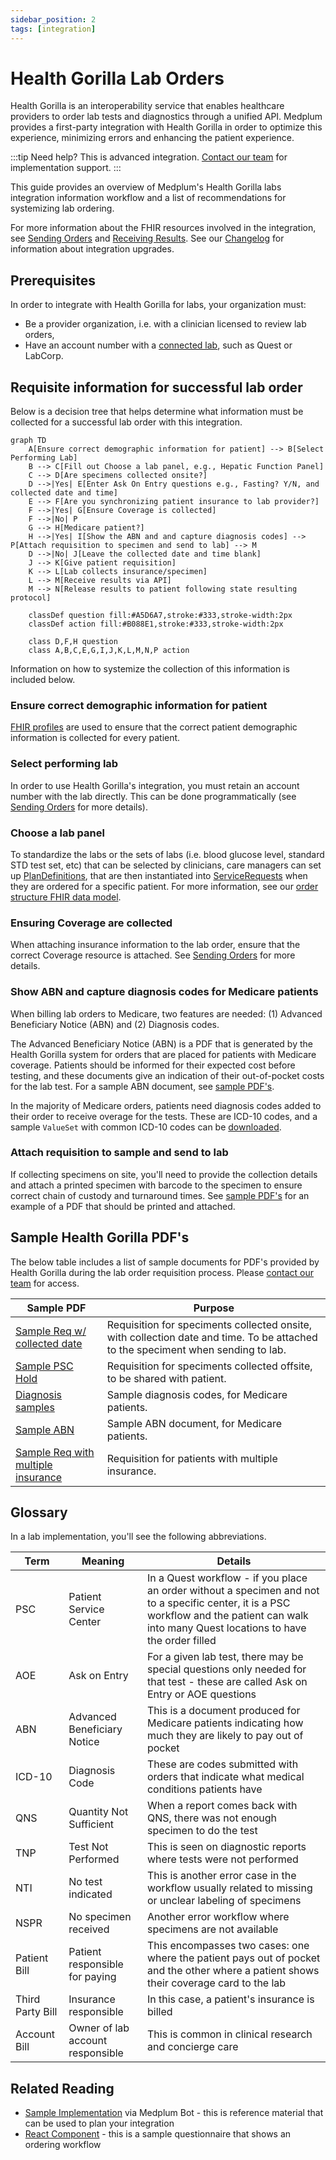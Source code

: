 ```yaml
---
sidebar_position: 2
tags: [integration]
---
```


# Health Gorilla Lab Orders

Health Gorilla is an interoperability service that enables healthcare providers to order lab tests and diagnostics through a unified API. Medplum provides a first-party integration with Health Gorilla in order to optimize this experience, minimizing errors and enhancing the patient experience. 

:::tip
Need help? This is advanced integration. [Contact our team](mailto:info+healthgorilla@medplum.com?subject=Health%20Gorilla%20Integration%20for%20Medplum) for implementation support.
:::

This guide provides an overview of Medplum's Health Gorilla labs integration information workflow and a list of recommendations for systemizing lab ordering. 

For more information about the FHIR resources involved in the integration, see [Sending Orders](./sending-orders.md) and [Receiving Results](./receiving-results.md). See our [Changelog](./hg-changelog.md) for information about integration upgrades. 

## Prerequisites 

In order to integrate with Health Gorilla for labs, your organization must: 

- Be a provider organization, i.e. with a clinician licensed to review lab orders, 
- Have an account number with a [connected lab](https://developer.healthgorilla.com/docs/list-of-connected-labs), such as Quest or LabCorp. 

## Requisite information for successful lab order 

Below is a decision tree that helps determine what information must be collected for a successful lab order with this integration. 

```mermaid
graph TD
    A[Ensure correct demographic information for patient] --> B[Select Performing Lab]
    B --> C[Fill out Choose a lab panel, e.g., Hepatic Function Panel]
    C --> D[Are specimens collected onsite?]
    D -->|Yes| E[Enter Ask On Entry questions e.g., Fasting? Y/N, and collected date and time]
    E --> F[Are you synchronizing patient insurance to lab provider?]
    F -->|Yes| G[Ensure Coverage is collected]
    F -->|No| P
    G --> H[Medicare patient?]
    H -->|Yes| I[Show the ABN and and capture diagnosis codes] --> P[Attach requisition to specimen and send to lab] --> M
    D -->|No| J[Leave the collected date and time blank]
    J --> K[Give patient requisition]
    K --> L[Lab collects insurance/specimen]
    L --> M[Receive results via API]
    M --> N[Release results to patient following state resulting protocol]
    
    classDef question fill:#A5D6A7,stroke:#333,stroke-width:2px
    classDef action fill:#B088E1,stroke:#333,stroke-width:2px
    
    class D,F,H question
    class A,B,C,E,G,I,J,K,L,M,N,P action
```

Information on how to systemize the collection of this information is included below. 

### Ensure correct demographic information for patient 

[FHIR profiles](/docs/fhir-datastore/profiles) are used to ensure that the correct patient demographic information is collected for every patient. 

### Select performing lab 

In order to use Health Gorilla's integration, you must retain an account number with the lab directly. This can be done programmatically (see [Sending Orders](./sending-orders.md) for more details). 

### Choose a lab panel 

To standardize the labs or the sets of labs (i.e. blood glucose level, standard STD test set, etc) that can be selected by clinicians, care managers can set up [PlanDefinitions](/docs/api/fhir/resources/plandefinition), that are then instantiated into [ServiceRequests](/docs/api/fhir/resources/servicerequest) when they are ordered for a specific patient. For more information, see our [order structure FHIR data model](/docs/integration/health-gorilla/sending-orders#fhir-data-model). 

### Ensuring Coverage are collected 

When attaching insurance information to the lab order, ensure that the correct Coverage resource is attached. See [Sending Orders](./sending-orders.md) for more details. 

### Show ABN and capture diagnosis codes for Medicare patients

When billing lab orders to Medicare, two features are needed: (1) Advanced Beneficiary Notice (ABN) and (2) Diagnosis codes. 

The Advanced Beneficiary Notice (ABN) is a PDF that is generated by the Health Gorilla system for orders that are placed for patients with Medicare coverage. Patients should be informed for their expected cost before testing, and these documents give an indication of their out-of-pocket costs for the lab test. For a sample ABN document, see [sample PDF's](#sample-health-gorilla-pdfs). 

In the majority of Medicare orders, patients need diagnosis codes added to their order to receive overage for the tests. These are ICD-10 codes, and a sample `ValueSet` with common ICD-10 codes can be [downloaded](https://drive.google.com/file/d/1cFHGBud9IlGH86yilxe-KkDxGUbGr2Mn/view?usp=drive_link).

### Attach requisition to sample and send to lab 

If collecting specimens on site, you'll need to provide the collection details and attach a printed specimen with barcode to the specimen to ensure correct chain of custody and turnaround times. See [sample PDF's](#sample-health-gorilla-pdfs) for an example of a PDF that should be printed and attached.

## Sample Health Gorilla PDF's 

The below table includes a list of sample documents for PDF's provided by Health Gorilla during the lab order requisition process. Please [contact our team](mailto:info+healthgorilla@medplum.com?subject=Health%20Gorilla%20Integration%20for%20Medplum) for access. 

| Sample PDF             | Purpose                                 | 
| ---------------------- | --------------------------------------- | 
| [Sample Req w/ collected date](https://drive.google.com/file/d/1gVvhw-2OnW9IlwZU2ly13jZGbGMAyW0O/view?usp=drive_link) | Requisition for speciments collected onsite, with collection date and time. To be attached to the speciment when sending to lab. | 
| [Sample PSC Hold](https://drive.google.com/file/d/1EIwAmFxrgdvRNBbL3p9pm4RarKXUS-ET/view?usp=drive_link) | Requisition for speciments collected offsite, to be shared with patient. | 
| [Diagnosis samples](https://drive.google.com/file/d/1cFHGBud9IlGH86yilxe-KkDxGUbGr2Mn/view?usp=drive_link) | Sample diagnosis codes, for Medicare patients. | 
| [Sample ABN](https://drive.google.com/file/d/1l6VbtqdlkDbCJr_DPQwfKOpoaRo2giTM/view?usp=drive_link) | Sample ABN document, for Medicare patients. | 
| [Sample Req with multiple insurance](https://drive.google.com/file/d/1QMrLkP71ysQEMIi3EOKx0BWeJOATUeCw/view?usp=drive_link) | Requisition for patients with multiple insurance. | 

## Glossary

In a lab implementation, you'll see the following abbreviations.

| Term             | Meaning                          | Details                                                                                                                                                                                       |
| ---------------- | -------------------------------- | --------------------------------------------------------------------------------------------------------------------------------------------------------------------------------------------- |
| PSC              | Patient Service Center           | In a Quest workflow - if you place an order without a specimen and not to a specific center, it is a PSC workflow and the patient can walk into many Quest locations to have the order filled |
| AOE              | Ask on Entry                     | For a given lab test, there may be special questions only needed for that test - these are called Ask on Entry or AOE questions                                                               |
| ABN              | Advanced Beneficiary Notice      | This is a document produced for Medicare patients indicating how much they are likely to pay out of pocket                                                                                    |
| ICD-10           | Diagnosis Code                   | These are codes submitted with orders that indicate what medical conditions patients have                                                                                                     |
| QNS              | Quantity Not Sufficient          | When a report comes back with QNS, there was not enough specimen to do the test                                                                                                               |
| TNP              | Test Not Performed               | This is seen on diagnostic reports where tests were not performed                                                                                                                             |
| NTI              | No test indicated                | This is another error case in the workflow usually related to missing or unclear labeling of specimens                                                                                        |
| NSPR             | No specimen received             | Another error workflow where specimens are not available                                                                                                                                      |
| Patient Bill     | Patient responsible for paying   | This encompasses two cases: one where the patient pays out of pocket and the other where a patient shows their coverage card to the lab                                                       |
| Third Party Bill | Insurance responsible            | In this case, a patient's insurance is billed                                                                                                                                                 |
| Account Bill     | Owner of lab account responsible | This is common in clinical research and concierge care                                                                                                                                        |

## Related Reading

- [Sample Implementation](https://github.com/medplum/medplum/tree/main/examples/medplum-health-gorilla-demo) via Medplum Bot - this is reference material that can be used to plan your integration
- [React Component](https://storybook.medplum.com/?path=/story/medplum-questionnaireform--lab-ordering) - this is a sample questionnaire that shows an ordering workflow
